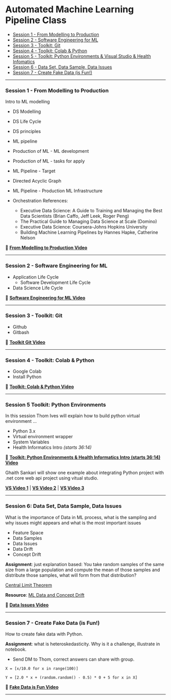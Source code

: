 # Automated Machine Learning Pipeline Class

- [Session 1 - From Modelling to Production](#session1)
- [Session 2 - Software Engineering for ML](#session2)
- [Session 3 - Toolkit: Git](#session3)
- [Session 4 - Toolkit: Colab & Python](#session4)
- [Session 5 - Toolkit: Python Environments & Visual Studio & Health Infomatics](#session5)
- [Session 6 - Data Set, Data Sample, Data Issues](#session6)
- [Session 7 - Create Fake Data (is Fun!)](#session7)

---

<a id=session1></a>
### Session 1 - From Modelling to Production
Intro to ML modelling

- DS Modelling
- DS Life Cycle
- DS principles
- ML pipeline
- Production of ML - ML development
- Production of ML - tasks for apply
- ML Pipeline - Target
- Directed Acyclic Graph
- ML Pipeline - Production ML Infrastructure
- Orchestration References:

  - Executive Data Science: A Guide to Training and Managing the Best Data Scientists (Brian Caffo, Jeff Leek, Roger Peng)
  - The Practical Guide to Managing Data Science at Scale (Domino)
  - Executive Data Science: Coursera-Johns Hopkins University
  - Building Machine Learning Pipelines by Hannes Hapke, Catherine Nelson


:diamond_shape_with_a_dot_inside: [**From Modelling to Production Video**](https://www.youtube.com/watch?v=qFJNkuBRytY)

---

<a id=session2></a>
### Session 2 - Software Engineering for ML

- Application Life Cycle
  - Software Development Life Cycle
-  Data Science Life Cycle

:diamond_shape_with_a_dot_inside: [**Software Engineering for ML Video**](https://www.youtube.com/watch?v=ARUyqRHupMc)

---

<a id=session3></a>
### Session 3 - Toolkit: Git

- Github
- Gitbash

:diamond_shape_with_a_dot_inside: [**Toolkit Git Video**](https://www.youtube.com/watch?v=IcTj5sek30g)

---

<a id=session4></a>
### Session 4 - Toolkit: Colab & Python

- Google Colab
- Install Python

:diamond_shape_with_a_dot_inside: [**Toolkit: Colab & Python Video**](https://www.youtube.com/watch?v=qOHHVdSA8qk)

---

<a id=session5></a>
### Session 5 Toolkit: Python Environments
In this session Thom Ives will explain how to build python virtual environment ... 

- Python 3.x
- Virtual environment wrapper
- System Variables
- Health Informatics Intro *(starts 36:14)*

:diamond_shape_with_a_dot_inside: [**Toolkit: Python Environments & Health Informatics Intro (starts 36:14) Video**](https://www.youtube.com/watch?v=qOHHVdSA8qk)

Ghaith Sankari will show one example about integrating Python project with .net core web api project using vitual studio.

[**VS Video 1**](https://www.youtube.com/watch?v=2dLjHUJ3lZE) | [**VS Video 2**](https://www.youtube.com/watch?v=IZOVSFwIpGo) | [**VS Video 3**](https://www.youtube.com/watch?v=BM3e0p0Iv7w)

---

<a id=session6></a>
### Session 6: Data Set, Data Sample, Data Issues
What is the importance of Data in ML process, what is the sampling and why issues might appears and what is the most important issues

- Feature Space
- Data Samples
- Data Issues
- Data Drift
- Concept Drift

**Assignment**: just explanation based: You take random samples of the same size from a large population and compute the mean of those samples and distribute those samples,
what will form from that distribution?

[Central Limit Theorem](https://www.statisticshowto.com/probability-and-statistics/normal-distributions/central-limit-theorem-definition-examples/)

**Resource**: [ML Data and Concept Drift](https://towardsdatascience.com/machine-learning-in-production-why-you-should-care-about-data-and-concept-drift-d96d0bc907fb)


:diamond_shape_with_a_dot_inside: [**Data Issues Video**](https://www.youtube.com/watch?v=FBivOf73kvw?t=67)

---

<a id=session7></a>
### Session 7 - Create Fake Data (is Fun!)
How to create fake data with Python.

**Assignment**: what is heteroskedasticity. Why is it a challenge, illustrate in notebook.
  - Send DM to Thom, correct answers can share with group.

`X = [x/10.0 for x in range(100)]`

`Y = [2.0 * x + (random.random() - 0.5) * 0 + 5 for x in X]`

:diamond_shape_with_a_dot_inside: [**Fake Data is Fun Video**](https://youtu.be/wfc4tNt8ZY8?t=137)

---


